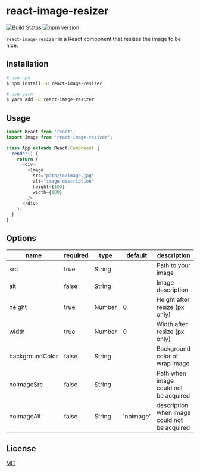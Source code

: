 # react-image-resizer

[![Build Status](https://travis-ci.org/sottar/react-image-resizer.svg?branch=master)](https://travis-ci.org/sottar/react-image-resizer)
[![npm version](https://badge.fury.io/js/react-image-resizer.svg)](https://badge.fury.io/js/react-image-resizer)

`react-image-resizer` is a React component that resizes the image to be nice.

## Installation

```sh
# use npm
$ npm install -D react-image-resizer

# use yarn
$ yarn add -D react-image-resizer
```

## Usage

```javascript
import React from 'react';
import Image from 'react-image-resizer';

class App extends React.Component {
  render() {
    return (
      <div>
        <Image
          src="path/to/image.jpg"
          alt="image description"
          height={100}
          width={100}
        />
      </div>
    );
  }
}
```

## Options

name | required | type | default | description
---|---|---|---|---
src | true | String |  | Path to your image
alt | false | String |  | Image description
height | true | Number | 0 | Height after resize (px only)
width | true | Number | 0 | Width after resize (px only)
backgroundColor | false | String |  | Background color of wrap image
noImageSrc | false | String |  | Path when image could not be acquired
noImageAlt | false | String | 'noimage' | description when image could not be acquired


## License

[MIT](https://github.com/sottar/react-image-resizer/blob/master/LICENSE)
